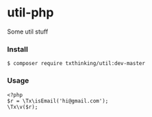 util-php
=======

Some util stuff

### Install

```
$ composer require txthinking/util:dev-master
```

### Usage

```
<?php
$r = \Tx\isEmail('hi@gmail.com');
\Tx\v($r);
```
